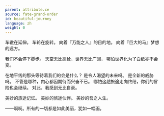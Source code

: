 ```yaml
---
parent: attribute.ce
source: fate-grand-order
id: beautiful-journey
language: zh
weight: 0
---
```


车辙在延伸。
车轮在旋转。
向着『万能之人』的目的地。
向着『巨大的马』梦想的远方。

我们不会停下脚步。
天空无比高耸，世界无比广阔，
哪怕世界化为了白纸亦不会变。

在地平线的那头等待着我们的会是什么？
是令人渴望的未来吗。
是全新的威胁吗。
不管是哪种，内心都因期待而兴奋不已。
哪怕这趟旅途走向终结，你们的冒险也会继续。
对此，我感到无比自豪。

美妙的旅途记忆。
美妙的旅途伙伴。
美妙的吾之人生。

——啊啊。所有的一切都是如此美丽，犹如一幅画。
